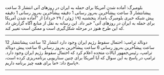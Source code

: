 بلومبرگ: آماده شدن آمریکا برای حمله به ایران در روزهای آتی
انتشار 3 ساعت پیشانتشار 3 ساعت پیشآخرین به‌روز رسانی 1 دقیقه پیشآخرین به‌روز رسانی 1 دقیقه پیش
شبکه خبری بلومبرگ بامداد پنجشنبه (۱۹ ژوئن / ۲۹ خرداد) از "آماده شدن آمریکا برای حمله به ایران در روزهای آتی" خبر داد. این رسانه به نقل از منابع آگاه گزارش داد که این طرح هنوز در مرحله شکل‌گیری است و ممکن است تغییر کند.

----
دونالد ترامپ: احتمال سقوط رژیم ایران وجود دارد
انتشار 12 ساعت پیشانتشار 12 ساعت پیشآخرین به‌روز رسانی 6 ساعت پیشآخرین به‌روز رسانی 6 ساعت پیش
دونالد ترامپ، رئیس‌جمهور ایالات متحده اعلام کرد که احتمال سقوط رژیم ایران وجود دارد. ترامپ در پاسخ به این سوال که آیا آمریکا برای چنین سناریویی برنامه‌ریزی کرده است، پاسخ داد: «ما برای همه چیز برنامه داریم».

----
